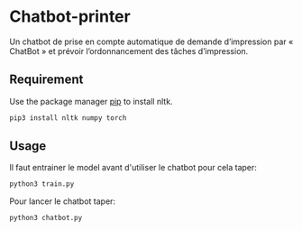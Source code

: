 # Chatbot-printer

Un chatbot de prise en compte automatique de demande d’impression par « ChatBot » et prévoir l’ordonnancement des tâches d’impression.

## Requirement

Use the package manager [pip](https://pip.pypa.io/en/stable/) to install nltk.

```bash
pip3 install nltk numpy torch
```
## Usage

Il faut entrainer le model avant d'utiliser le chatbot pour cela taper:

```bash
python3 train.py
```
Pour lancer le chatbot taper:

```bash
python3 chatbot.py
```